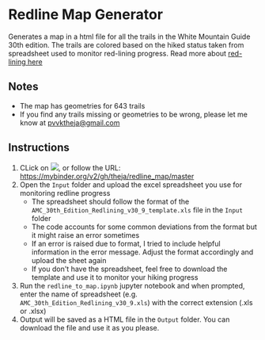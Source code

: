 # Redline Map Generator


Generates a map in a html file for all the trails in the White Mountain Guide 30th edition. The trails are colored based on the hiked status taken from spreadsheet used to monitor red-lining progress. Read more about <a href="http://www.48x12.com/white-mountains-red-lining-objective.shtml" target="_blank">red-lining here</a>


## Notes
* The map has geometries for 643 trails
* If you find any trails missing or geometries to be wrong, please let me know at pvvktheja@gmail.com

## Instructions
1. CLick on <a href="https://mybinder.org/v2/gh/theja/redline_map/master" target="_blank"><img src="http://mybinder.org/badge_logo.svg"></a>, or follow the URL: <a href="https://mybinder.org/v2/gh/theja/redline_map/master" target="_blank">https://mybinder.org/v2/gh/theja/redline_map/master</a>
2. Open the `Input` folder and upload the excel spreadsheet you use for monitoring redline progress
    * The spreadsheet should follow the format of the `AMC_30th_Edition_Redlining_v30_9_template.xls` file in the `Input` folder
    * The code accounts for some common deviations from the format but it might raise an error sometimes
    * If an error is raised due to format, I tried to include helpful information in the error message. Adjust the format accordingly and upload the sheet again
    * If you don't have the spreadsheet, feel free to download the template and use it to monitor your hiking progress
3. Run the `redline_to_map.ipynb` jupyter notebook and when prompted, enter the name of spreadsheet (e.g. `AMC_30th_Edition_Redlining_v30_9.xls`) with the correct extension (.xls or .xlsx)
4. Output will be saved as a HTML file in the `Output` folder. You can download the file and use it as you please.